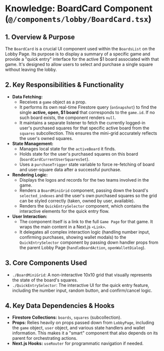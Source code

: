 # Knowledge: BoardCard Component (`@/components/lobby/BoardCard.tsx`)

## 1. Overview & Purpose

The `BoardCard` is a crucial UI component used within the `BoardsList` on the Lobby Page. Its purpose is to display a summary of a specific game and provide a "quick entry" interface for the active $1 board associated with that game. It's designed to allow users to select and purchase a single square without leaving the lobby.

## 2. Key Responsibilities & Functionality

-   **Data Fetching:**
    -   Receives a `game` object as a prop.
    -   It performs its own real-time Firestore query (`onSnapshot`) to find the single **active, open, $1 board** that corresponds to the `game.id`. If no such board exists, the component renders `null`.
    -   It maintains a separate listener to fetch the currently logged-in user's purchased squares for that specific active board from the `squares` subcollection. This ensures the mini-grid accurately reflects the user's owned squares.
-   **State Management:**
    -   Manages local state for the `activeBoard` it finds.
    -   Holds state for the user's purchased squares on this board (`boardCardCurrentUserSquaresSet`).
    -   Uses a `purchaseTrigger` state variable to force re-fetching of board and user-square data after a successful purchase.
-   **Rendering Logic:**
    -   Displays the logos and records for the two teams involved in the game.
    -   Renders a `BoardMiniGrid` component, passing down the board's `selected_indexes` and the user's own purchased squares so the grid can be styled correctly (taken, owned by user, available).
    -   Renders the `QuickEntrySelector` component, which contains the interactive elements for the quick entry flow.
-   **User Interaction:**
    -   The component itself is a link to the full `Game Page` for that game. It wraps the main content in a Next.js `<Link>`.
    -   It delegates all complex interaction logic (handling number input, confirming purchases, showing wallet modals) to the `QuickEntrySelector` component by passing down handler props from the parent Lobby Page (`handleBoardAction`, `openWalletDialog`).

## 3. Core Components Used

-   `./BoardMiniGrid`: A non-interactive 10x10 grid that visually represents the state of the board's squares.
-   `./QuickEntrySelector`: The interactive UI for the quick entry feature, including the number input, random button, and confirm/cancel logic.

## 4. Key Data Dependencies & Hooks

-   **Firestore Collections:** `boards`, `squares` (subcollection).
-   **Props:** Relies heavily on props passed down from `LobbyPage`, including the `game` object, `user` object, and various state handlers and wallet information. This makes it a "smart" component that also depends on its parent for orchestrating actions.
-   **Next.js Hooks:** `useRouter` for programmatic navigation if needed. 